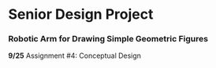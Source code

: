# Senior Design Project 
### Robotic Arm for Drawing Simple Geometric Figures

**9/25** Assignment #4: Conceptual Design

